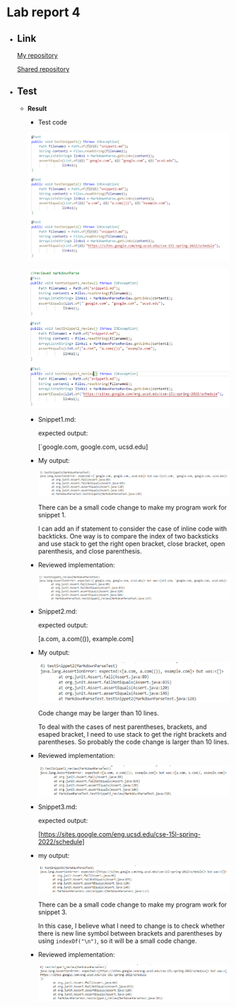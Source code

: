 # Lab report 4

* ## Link
    [My repository](https://github.com/FatCaToops/markdown-parser)

    [Shared repository](https://github.com/YoavGutmanUCSD/markdown-parser-2)

* ## Test
    * **Result**
        * Test code

        ![test code](lab4_testcode.png)

        ![test code](lab_report4_TestCodeReviewed.png)

        * Snippet1.md:

            expected output:

            [`google.com, google.com, ucsd.edu]
            
        * My output:
    
            ![](lab_report4_snippet1_my.png)

            There can be a small code change to make my program work for snippet 1.
            
            I can add an if statement to consider the case of inline code with backticks. One way is to compare the index of two backsticks and use stack to get the right open bracket, close bracket, open parenthesis, and close parenthesis.

        * Reviewed implementation:

            ![](lab_report4_snippet1_review.png)

        * Snippet2.md:

            expected output:

            [a.com, a.com(()), example.com]

        * My output:
            
            ![](lab_report4_snippet2_my.png)

            Code change may be larger than 10 lines.

            To deal with the cases of nest parentheses, brackets, and esaped bracket, I need to use stack to get the right brackets and parentheses. So probably the code change is larger than 10 lines.

        * Reviewed implementation:

            ![](lab_report4_snippet2_review.png)

        * Snippet3.md:

            expected output:

            [https://sites.google.com/eng.ucsd.edu/cse-15l-spring-2022/schedule]

        * my output:
            
            ![](lab_report4_snippet3_my.png)

            There can be a small code change to make my program work for snippet 3.

            In this case, I believe what I need to change is to check whether there is new line symbol between brackets and parentheses by using `indexOf("\n")`, so it will be a small code change.
        
        * Reviewed implementation:

            ![](lab_report4_snippet3_review.png)
